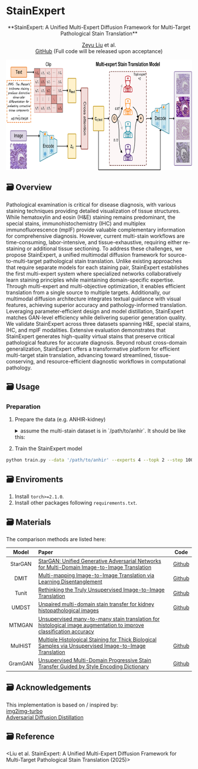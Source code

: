 # StainExpert
<div align="center">
**StainExpert: A Unified Multi-Expert Diffusion Framework for Multi-Target Pathological Stain Translation**<br/>

[Zeyu Liu](https://github.com/Rowerliu) et al.<br/>
[GitHub](https://github.com/Rowerliu/StainExpert#) (Full code will be released upon acceptance)

<img src="asset/StainExpert.png" height="300" />
</div>

## 🗃️ Overview
Pathological examination is critical for disease diagnosis, with various staining techniques providing detailed visualization 
of tissue structures. While hematoxylin and eosin (H&E) staining remains predominant, the special stains, immunohistochemistry (IHC) 
and multiplex immunofluorescence (mpIF) provide valuable complementary information for comprehensive diagnosis. However, 
current multi-stain workflows are time-consuming, labor-intensive, and tissue-exhaustive, requiring either re-staining or 
additional tissue sectioning. To address these challenges, we propose StainExpert, a unified multimodal diffusion framework 
for source-to-multi-target pathological stain translation. Unlike existing approaches that require separate models for 
each staining pair, StainExpert establishes the first multi-expert system where specialized networks collaboratively 
learn staining principles while maintaining domain-specific expertise. Through multi-expert and multi-objective optimization, 
it enables efficient translation from a single source to multiple targets. Additionally, our multimodal diffusion architecture 
integrates textual guidance with visual features, achieving superior accuracy and pathology-informed translation. 
Leveraging parameter-efficient design and model distillation, StainExpert matches GAN-level efficiency while delivering 
superior generation quality. We validate StainExpert across three datasets spanning H&E, special stains, IHC, and mpIF 
modalities. Extensive evaluation demonstrates that StainExpert generates high-quality virtual stains that preserve 
critical pathological features for accurate diagnosis. Beyond robust cross-domain generalization, StainExpert offers 
a transformative platform for efficient multi-target stain translation, advancing toward streamlined, tissue-conserving, 
and resource-efficient diagnostic workflows in computational pathology.

## 🗃️ Usage

### Preparation
1. Prepare the data (e.g. ANHIR-kidney)
    <details>
    <summary> assume the multi-stain dataset is in `/path/to/anhir`. It should be like this:</summary>

    ```
    /path/to/anhir/:
        train/:
            HE/: 
                HE_images_1.JPEG ...
                HE_images_2.JPEG ...
            MAS/:
                MAS_images_2.JPEG ...
                MAS_images_2.JPEG ...
            ... 

        test/:
            HE/: 
                HE_images_1.JPEG ...
            MAS/: 
                MAS_images_1.JPEG ...
            ...
       ```
   **NOTE: The arg `--data_path=/path/to/dataset` should be passed to the training script.**
    </details>

2. Train the StainExpert model<br/>
```bash
python train.py --data '/path/to/anhir' --experts 4 --topk 2 --step 100000
```

## 🗃️ Enviroments
1. Install `torch>=2.1.0`.
2. Install other packages following `requirements.txt`.

## 🗃️ Materials
The comparison methods are listed here:

|  Model  | Paper                                                                                                                            |                                     Code                                      |
|:-------:|:---------------------------------------------------------------------------------------------------------------------------------|:-----------------------------------------------------------------------------:|
| StarGAN | [StarGAN: Unified Generative Adversarial Networks for Multi-Domain Image-to-Image Translation](https://arxiv.org/abs/1711.09020) |                  [Github](https://github.com/yunjey/stargan)                  |
|  DMIT   | [Multi-mapping Image-to-Image Translation via Learning Disentanglement](https://arxiv.org/abs/1909.07877)                        |                 [Github](https://github.com/Xiaoming-Yu/DMIT)                 |
|  Tunit  | [Rethinking the Truly Unsupervised Image-to-Image Translation](https://arxiv.org/abs/2006.06500)                                 |                  [Github](https://github.com/clovaai/tunit)                   |
|  UMDST  | [Unpaired multi-domain stain transfer for kidney histopathological images](https://arxiv.org/html/2412.11106)                                |                [Github](https://github.com/linyiyang98/UMDST)                 |
| MTMGAN  | [Unsupervised many-to-many stain translation for histological image augmentation to improve classification accuracy](https://www.sciencedirect.com/science/article/pii/S2153353923000093)                   |                                                                               |
| MulHiST | [Multiple Histological Staining for Thick Biological Samples via Unsupervised Image-to-Image Translation](https://link.springer.com/chapter/10.1007/978-3-031-43987-2_71)             |                [Github](https://github.com/TABLAB-HKUST/MulHiST)              |
| GramGAN | [Unsupervised Multi-Domain Progressive Stain Transfer Guided by Style Encoding Dictionary](https://ieeexplore.ieee.org/document/10388060)                                                                                                                                 |                                  [Github](https://github.com/xianchaoguan/GramGAN)                                   |

## 🗃️ Acknowledgements
This implementation is based on / inspired by:<br/>
[img2img-turbo](https://github.com/GaParmar/img2img-turbo)<br/>
[Adversarial Diffusion Distillation](https://github.com/Stability-AI/generative-models)<br/>

## 🗃️ Reference
<Liu et al. StainExpert: A Unified Multi-Expert Diffusion Framework for Multi-Target Pathological Stain Translation (2025)>